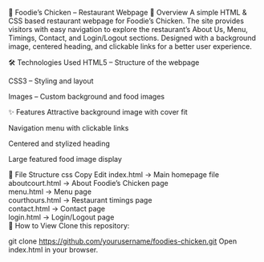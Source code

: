 🍗 Foodie’s Chicken – Restaurant Webpage
📌 Overview
A simple HTML & CSS based restaurant webpage for Foodie’s Chicken. The site provides visitors with easy navigation to explore the restaurant’s About Us, Menu, Timings, Contact, and Login/Logout sections. Designed with a background image, centered heading, and clickable links for a better user experience.

🛠 Technologies Used
HTML5 – Structure of the webpage

CSS3 – Styling and layout

Images – Custom background and food images

✨ Features
Attractive background image with cover fit

Navigation menu with clickable links

Centered and stylized heading

Large featured food image display

📂 File Structure
css
Copy
Edit
index.html         → Main homepage file  
aboutcourt.html    → About Foodie’s Chicken page  
menu.html          → Menu page  
courthours.html    → Restaurant timings page  
contact.html       → Contact page  
login.html         → Login/Logout page  
🚀 How to View
Clone this repository:


git clone https://github.com/yourusername/foodies-chicken.git
Open index.html in your browser.

